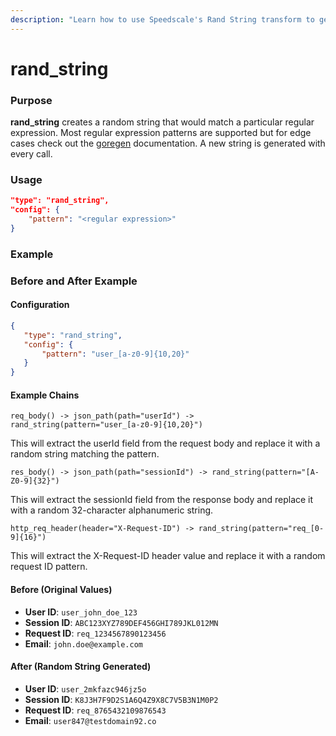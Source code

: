 ```yaml
---
description: "Learn how to use Speedscale's Rand String transform to generate random string values within your traffic transformations, enhancing the flexibility and realism of your testing scenarios. This documentation provides detailed instructions and examples to help you implement this powerful feature effectively."
---
```


# rand_string

### Purpose

**rand_string** creates a random string that would match a particular regular expression. Most regular expression patterns are supported but for edge cases check out the [goregen](https://pkg.go.dev/github.com/zach-klippenstein/goregen) documentation. A new string is generated with every call.

### Usage

```json
"type": "rand_string",
"config": {
    "pattern": "<regular expression>"
}
```

### Example

### Before and After Example

#### Configuration

```json
{
   "type": "rand_string",
   "config": {
       "pattern": "user_[a-z0-9]{10,20}"
   }
}
```

#### Example Chains

```
req_body() -> json_path(path="userId") -> rand_string(pattern="user_[a-z0-9]{10,20}")
```

This will extract the userId field from the request body and replace it with a random string matching the pattern.

```
res_body() -> json_path(path="sessionId") -> rand_string(pattern="[A-Z0-9]{32}")
```

This will extract the sessionId field from the response body and replace it with a random 32-character alphanumeric string.

```
http_req_header(header="X-Request-ID") -> rand_string(pattern="req_[0-9]{16}")
```

This will extract the X-Request-ID header value and replace it with a random request ID pattern.

#### Before (Original Values)

- **User ID**: `user_john_doe_123`
- **Session ID**: `ABC123XYZ789DEF456GHI789JKL012MN`
- **Request ID**: `req_1234567890123456`
- **Email**: `john.doe@example.com`

#### After (Random String Generated)

- **User ID**: `user_2mkfazc946jz5o`
- **Session ID**: `K8J3H7F9D2S1A6Q4Z9X8C7V5B3N1M0P2`
- **Request ID**: `req_8765432109876543`
- **Email**: `user847@testdomain92.co`
